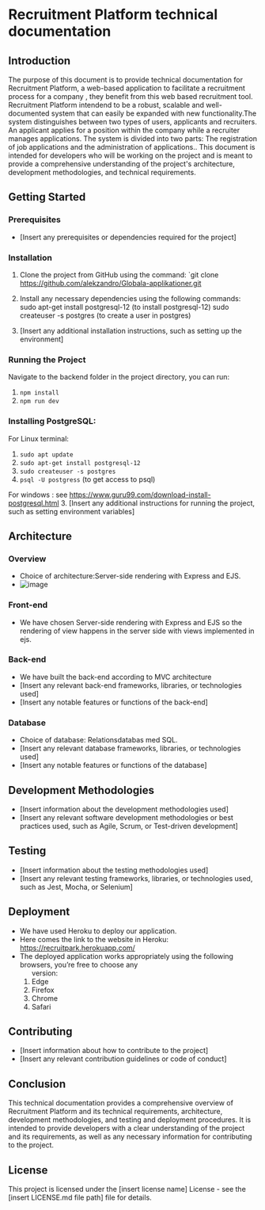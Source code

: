 # Recruitment Platform technical documentation 

## Introduction
The purpose of this document is to provide technical documentation for Recruitment Platform, a web-based application to facilitate a recruitment process for a company , they benefit from this web based recruitment tool.
Recruitment Platform intendend to be a robust, scalable and well-documented
system that can easily be expanded with new functionality.The system distinguishes between two types of users, applicants and recruiters. An applicant applies for a position within the company while a recruiter manages applications. The system is divided into two parts: The registration of job applications and the administration of applications.. This document is intended for developers who will be working on the project and is meant to provide a comprehensive understanding of the project's architecture, development methodologies, and technical requirements.

## Getting Started
### Prerequisites
- [Insert any prerequisites or dependencies required for the project]

### Installation
1. Clone the project from GitHub using the command: `git clone https://github.com/alekzandro/Globala-applikationer.git
2. Install any necessary dependencies using the following commands: 
   sudo apt-get install postgresql-12   (to install postgresql-12)
   sudo createuser -s postgres          (to create a user in postgres)

3. [Insert any additional installation instructions, such as setting up the environment]

### Running the Project
Navigate to the backend folder in the project directory, you can run:

1. `npm install`
2. `npm run dev`

### Installing PostgreSQL:
For Linux terminal:
1. `sudo apt update`
2. `sudo apt-get install postgresql-12`
3. `sudo createuser -s postgres`
4. `psql -U postgress` (to get access to psql)

For windows : see https://www.guru99.com/download-install-postgresql.html
3. [Insert any additional instructions for running the project, such as setting environment variables]

## Architecture
### Overview
- Choice of architecture:Server-side rendering with Express and EJS.
- ![image](https://user-images.githubusercontent.com/42935270/223382101-55065acb-139f-4911-8a40-18660b86ef2b.png)

### Front-end
- We have chosen Server-side rendering with Express and EJS so the rendering of view happens in the server side with views implemented in ejs.
### Back-end
- We have built the back-end according to MVC architecture
- [Insert any relevant back-end frameworks, libraries, or technologies used]
- [Insert any notable features or functions of the back-end]

### Database
- Choice of database: Relationsdatabas med SQL.
- [Insert any relevant database frameworks, libraries, or technologies used]
- [Insert any notable features or functions of the database]

## Development Methodologies
- [Insert information about the development methodologies used]
- [Insert any relevant software development methodologies or best practices used, such as Agile, Scrum, or Test-driven development]

## Testing
- [Insert information about the testing methodologies used]
- [Insert any relevant testing frameworks, libraries, or technologies used, such as Jest, Mocha, or Selenium]

## Deployment
- We have used Heroku to deploy our application.
- Here comes the link to the website in Heroku:  https://recruitpark.herokuapp.com/
- The deployed application works appropriately using the following browsers, you’re free to choose any <ol> version:
- Edge
- Firefox
- Chrome
- Safari


## Contributing
- [Insert information about how to contribute to the project]
- [Insert any relevant contribution guidelines or code of conduct]

## Conclusion
This technical documentation provides a comprehensive overview of Recruitment Platform  and its technical requirements, architecture, development methodologies, and testing and deployment procedures. It is intended to provide developers with a clear understanding of the project and its requirements, as well as any necessary information for contributing to the project.

## License
This project is licensed under the [insert license name] License - see the [insert LICENSE.md file path] file for details.
